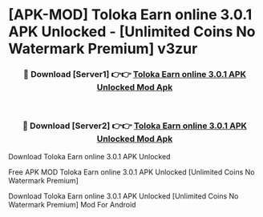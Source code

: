 # [APK-MOD] Toloka  Earn online 3.0.1 APK Unlocked - [Unlimited Coins No Watermark Premium] v3zur



<div align="center">
<h3>🔴 Download [Server1] 👉👉 <a href="https://momento.my/?title=Toloka__Earn_online_3.0.1_APK_Unlocked">Toloka  Earn online 3.0.1 APK Unlocked Mod Apk</a></h3><br>

<h3>🔴 Download [Server2] 👉👉 <a href="https://momento.my/?title=Toloka__Earn_online_3.0.1_APK_Unlocked">Toloka  Earn online 3.0.1 APK Unlocked Mod Apk</a></h3>
</div>



Download Toloka  Earn online 3.0.1 APK Unlocked 

Free APK MOD Toloka  Earn online 3.0.1 APK Unlocked [Unlimited Coins No Watermark Premium]

Download Toloka  Earn online 3.0.1 APK Unlocked [Unlimited Coins No Watermark Premium] Mod For Android
